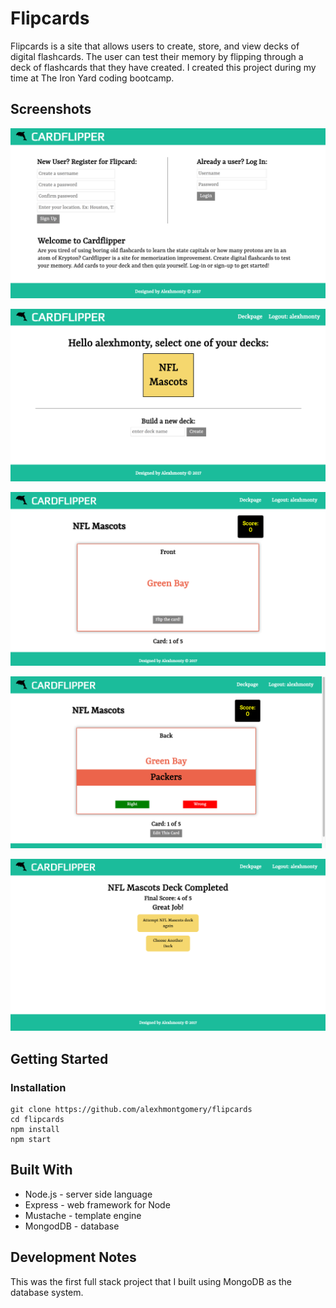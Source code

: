 # Flipcards

Flipcards is a site that allows users to create, store, and view decks of digital flashcards. The user can test their memory by flipping through a deck of flashcards that they have created.
I created this project during my time at The Iron Yard coding bootcamp.

## Screenshots

![Login page](/screenshots/screenshot-login.png)

![Home page](/screenshots/screenshot-home.png)

![Card front](/screenshots/screenshot-cardfront.png)

![Card back](/screenshots/screenshot-cardback.png)

![Deck complete](/screenshots/screenshot-deckcomplete.png)

## Getting Started

### Installation
```
git clone https://github.com/alexhmontgomery/flipcards
cd flipcards
npm install
npm start
```

## Built With
* Node.js - server side language
* Express - web framework for Node
* Mustache - template engine
* MongodDB - database

## Development Notes
This was the first full stack project that I built using MongoDB as the database system.
